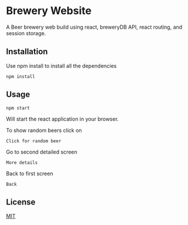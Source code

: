 # Brewery Website

A Beer brewery web build using react, breweryDB API, react routing, and session storage.

## Installation

Use npm install to install all the dependencies

```
npm install
```

## Usage

```
npm start
```
Will start the react application in your browser.

To show random beers click on
```
Click for random beer
```
Go to second detailed screen
```
More details
```
Back to first screen
```
Back
```

## License
[MIT](https://choosealicense.com/licenses/mit/)

